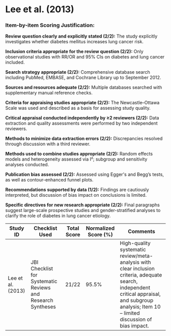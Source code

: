 # Lee et al. (2013)

### Item-by-item Scoring Justification:

**Review question clearly and explicitly stated (2/2):** The study explicitly investigates whether diabetes mellitus increases lung cancer risk.

**Inclusion criteria appropriate for the review question (2/2):** Only observational studies with RR/OR and 95% CIs on diabetes and lung cancer included.

**Search strategy appropriate (2/2):** Comprehensive database search including PubMed, EMBASE, and Cochrane Library up to September 2012.

**Sources and resources adequate (2/2):** Multiple databases searched with supplementary manual reference checks.

**Criteria for appraising studies appropriate (2/2):** The Newcastle–Ottawa Scale was used and described as a basis for assessing study quality.

**Critical appraisal conducted independently by ≥2 reviewers (2/2):** Data extraction and quality assessments were performed by two independent reviewers.

**Methods to minimize data extraction errors (2/2):** Discrepancies resolved through discussion with a third reviewer.

**Methods used to combine studies appropriate (2/2):** Random effects models and heterogeneity assessed via I²; subgroup and sensitivity analyses conducted.

**Publication bias assessed (2/2):** Assessed using Egger's and Begg’s tests, as well as contour-enhanced funnel plots.

**Recommendations supported by data (1/2):** Findings are cautiously interpreted, but discussion of bias impact on conclusions is limited.

**Specific directives for new research appropriate (2/2):** Final paragraphs suggest large-scale prospective studies and gender-stratified analyses to clarify the role of diabetes in lung cancer etiology.

| Study ID | Checklist Used | Total Score | Normalized Score (%) | Comments |
| --- | --- | --- | --- | --- |
| Lee et al. (2013) | JBI Checklist for Systematic Reviews and Research Syntheses | 21/22 | 95.5% | High-quality systematic review/meta-analysis with clear inclusion criteria, adequate search, independent critical appraisal, and subgroup analysis; Item 10 – limited discussion of bias impact. |
